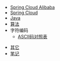 * [Spring Cloud Alibaba](springcloudalibaba/initializr.md)
* [Spring Cloud](springcloud/springAnalysis.md)
* [Java](java/jdk-features.md)
* [算法](algorithm/dataStructure.md)
* 字符编码
    * [ASCII码对照表](characterEncoding/ASCII.md)
<!-- Others -->
* [其它](others/)
* [笔记](notes/)